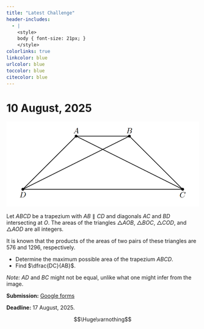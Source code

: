 ```yaml
---
title: "Latest Challenge"
header-includes:
  - |
    <style>
    body { font-size: 21px; }
    </style>
colorlinks: true
linkcolor: blue
urlcolor: blue
toccolor: blue
citecolor: blue
---
```



# 10 August, 2025

![Figure 1](images/10-aug-25-trapezium.png)

Let $ABCD$ be a trapezium with $AB \parallel CD$ and diagonals $AC$ and $BD$ intersecting at $O$. The areas of the triangles $\triangle AOB$, $\triangle BOC$, $\triangle COD$, and $\triangle AOD$ are all integers.

It is known that the products of the areas of two pairs of these triangles are $576$ and $1296$, respectively.

- Determine the maximum possible area of the trapezium $ABCD$.
- Find $\dfrac{DC}{AB}$.


*Note:* $AD$ and $BC$ might not be equal, unlike what one might infer from the image.

**Submission:** [Google forms](https://forms.gle/HEaLHSbx46GBVTS6A)

**Deadline:** 17 August, 2025.


$$\Huge\varnothing$$

